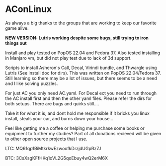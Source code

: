 # AConLinux
As always a big thanks to the groups that are working to keep our favorite game alive.

**NEW VERSION: Lutris working despite some bugs, still trying to iron things out** 

Install and play tested on PopOS 22.04 and Fedora 37. Also tested installing in Manjaro vm, but did not play test due to lack of 3d support.

Scripts to install Asheron's Call, Decal, Virindi bundle, and Thwargle using Lutris (See install doc for dirs). This was written on PopOS 22.04/Fedora 37. Still learning so there may be a lot of issues, but there seems to be a need and I like solving puzzles.

For just AC you only need AC.yaml. For Decal ect you need to run through the AC install first and then the other yaml files. Please refer the dirs for both setups. There are bugs and quirks still.... 

Take it for what it is, and dont hold me responsible if it bricks you linux install, steals your car, and burns down your house...


Feel like getting me a coffee or helping me purchase some books or equipment to further my studies? Part of all donations recieved will be given to other open source projects that I use.

LTC: MQ61qp1BiMtkrkwEzwoofkDrzjdUGpRz7J

BTC: 3CsXsgKFfHKq1oVL2G5qoEbuy4wQ2erM6X
